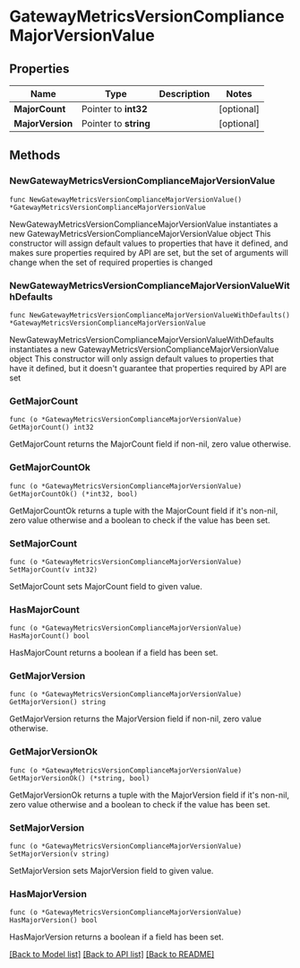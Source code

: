 # GatewayMetricsVersionComplianceMajorVersionValue

## Properties

Name | Type | Description | Notes
------------ | ------------- | ------------- | -------------
**MajorCount** | Pointer to **int32** |  | [optional] 
**MajorVersion** | Pointer to **string** |  | [optional] 

## Methods

### NewGatewayMetricsVersionComplianceMajorVersionValue

`func NewGatewayMetricsVersionComplianceMajorVersionValue() *GatewayMetricsVersionComplianceMajorVersionValue`

NewGatewayMetricsVersionComplianceMajorVersionValue instantiates a new GatewayMetricsVersionComplianceMajorVersionValue object
This constructor will assign default values to properties that have it defined,
and makes sure properties required by API are set, but the set of arguments
will change when the set of required properties is changed

### NewGatewayMetricsVersionComplianceMajorVersionValueWithDefaults

`func NewGatewayMetricsVersionComplianceMajorVersionValueWithDefaults() *GatewayMetricsVersionComplianceMajorVersionValue`

NewGatewayMetricsVersionComplianceMajorVersionValueWithDefaults instantiates a new GatewayMetricsVersionComplianceMajorVersionValue object
This constructor will only assign default values to properties that have it defined,
but it doesn't guarantee that properties required by API are set

### GetMajorCount

`func (o *GatewayMetricsVersionComplianceMajorVersionValue) GetMajorCount() int32`

GetMajorCount returns the MajorCount field if non-nil, zero value otherwise.

### GetMajorCountOk

`func (o *GatewayMetricsVersionComplianceMajorVersionValue) GetMajorCountOk() (*int32, bool)`

GetMajorCountOk returns a tuple with the MajorCount field if it's non-nil, zero value otherwise
and a boolean to check if the value has been set.

### SetMajorCount

`func (o *GatewayMetricsVersionComplianceMajorVersionValue) SetMajorCount(v int32)`

SetMajorCount sets MajorCount field to given value.

### HasMajorCount

`func (o *GatewayMetricsVersionComplianceMajorVersionValue) HasMajorCount() bool`

HasMajorCount returns a boolean if a field has been set.

### GetMajorVersion

`func (o *GatewayMetricsVersionComplianceMajorVersionValue) GetMajorVersion() string`

GetMajorVersion returns the MajorVersion field if non-nil, zero value otherwise.

### GetMajorVersionOk

`func (o *GatewayMetricsVersionComplianceMajorVersionValue) GetMajorVersionOk() (*string, bool)`

GetMajorVersionOk returns a tuple with the MajorVersion field if it's non-nil, zero value otherwise
and a boolean to check if the value has been set.

### SetMajorVersion

`func (o *GatewayMetricsVersionComplianceMajorVersionValue) SetMajorVersion(v string)`

SetMajorVersion sets MajorVersion field to given value.

### HasMajorVersion

`func (o *GatewayMetricsVersionComplianceMajorVersionValue) HasMajorVersion() bool`

HasMajorVersion returns a boolean if a field has been set.


[[Back to Model list]](../README.md#documentation-for-models) [[Back to API list]](../README.md#documentation-for-api-endpoints) [[Back to README]](../README.md)


